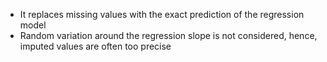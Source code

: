  - It replaces missing values with the exact prediction of the regression model
 - Random variation around the regression slope is not considered, hence, imputed values are often too precise
	